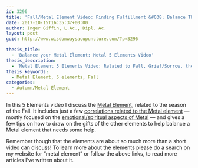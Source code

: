 ```yaml
---
id: 3296
title: 'Fall/Metal Element Video: Finding Fulfillment &#038; Balance Through Quieter Times'
date: 2017-10-15T16:35:37+00:00
author: Inger Giffin, L.Ac., Dipl. Ac.
layout: post
guid: http://www.wisdomwaysacupuncture.com/?p=3296

thesis_title:
  - 'Balance your Metal Element: Metal 5 Elements Video'
thesis_description:
  - 'Metal Element 5 Elements Video: Related to Fall, Grief/Sorrow, the Lungs/Large Intestine; but also inspiration & wisdom. Tips to Balance Metal'
thesis_keywords:
  - Metal Element, 5 elements, Fall
categories:
  - Autumn/Metal Element
---
```

In this 5 Elements video I discuss the [Metal Element](http://www.wisdomwaysacupuncture.com/2016/11/05/metal-season-the-time-for-learning-about-letting-go-but-that-whats-of-value-remains/), related to the season of the Fall. It includes just a few [correlations related to the Metal element](http://www.wisdomwaysacupuncture.com/2011/10/05/time-to-inspire/) &#8212; mostly focused on the [emotional/spiritual aspects of Metal](http://www.wisdomwaysacupuncture.com/2011/10/26/what-we-learn-from-the-leaves-as-they-leave/) &#8212; and gives a few tips on how to draw on the gifts of the other elements to help balance a Metal element that needs some help.

Remember though that the elements are about so much more than a short video can discuss! To learn more about the elements please do a search on my website for &#8220;metal element&#8221; or follow the above links, to read more articles I&#8217;ve written about it.



&nbsp;